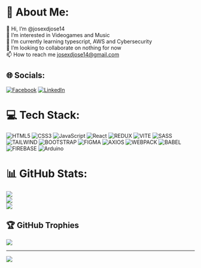 # 💫 About Me:
👋 Hi, I’m @josexdjose14<br>👀 I’m interested in Videogames and Music<br>🌱 I’m currently learning typescript, AWS and Cybersecurity<br>💞️ I’m looking to collaborate on nothing for now<br>📫 How to reach me josexdjose14@gmail.com


## 🌐 Socials:
[![Facebook](https://img.shields.io/badge/Facebook-%231877F2.svg?logo=Facebook&logoColor=white)](https://facebook.com/https://www.facebook.com/joseXDjose14/) [![LinkedIn](https://img.shields.io/badge/LinkedIn-%230077B5.svg?logo=linkedin&logoColor=white)](https://linkedin.com/in/https://co.linkedin.com/in/josexdjose14) 

# 💻 Tech Stack:
![HTML5](https://img.shields.io/badge/HTML5-E34F26?style=for-the-badge&logo=html5&logoColor=white)
![CSS3](https://img.shields.io/badge/css3-%231572B6.svg?style=for-the-badge&logo=css3&logoColor=white)
![JavaScript](https://img.shields.io/badge/javascript-%23323330.svg?style=for-the-badge&logo=javascript&logoColor=%23F7DF1E)
![React](https://img.shields.io/badge/react-%2320232a.svg?style=for-the-badge&logo=react&logoColor=%2361DAFB)
![REDUX](https://img.shields.io/badge/Redux-593D88?style=for-the-badge&logo=redux&logoColor=white)
![VITE](https://img.shields.io/badge/Vite-B73BFE?style=for-the-badge&logo=vite&logoColor=FFD62E)
![SASS](https://img.shields.io/badge/SASS-hotpink.svg?style=for-the-badge&logo=SASS&logoColor=white)
![TAILWIND](https://img.shields.io/badge/Tailwind_CSS-38B2AC?style=for-the-badge&logo=tailwind-css&logoColor=white)
![BOOTSTRAP](https://img.shields.io/badge/Bootstrap-563D7C?style=for-the-badge&logo=bootstrap&logoColor=white)
![FIGMA](https://img.shields.io/badge/Figma-F24E1E?style=for-the-badge&logo=figma&logoColor=white) 
![AXIOS](https://img.shields.io/badge/axios-671ddf?&style=for-the-badge&logo=axios&logoColor=white)
![WEBPACK](https://img.shields.io/badge/Webpack-8DD6F9?style=for-the-badge&logo=Webpack&logoColor=white)
![BABEL](https://img.shields.io/badge/Babel-F9DC3E?style=for-the-badge&logo=babel&logoColor=white)
![FIREBASE](https://img.shields.io/badge/firebase-ffca28?style=for-the-badge&logo=firebase&logoColor=black) 
![Arduino](https://img.shields.io/badge/-Arduino-00979D?style=for-the-badge&logo=Arduino&logoColor=white) 
# 📊 GitHub Stats:
![](https://github-readme-stats.vercel.app/api?username=josexdjose14&theme=blueberry&hide_border=false&include_all_commits=false&count_private=false)<br/>
![](https://github-readme-streak-stats.herokuapp.com/?user=josexdjose14&theme=blueberry&hide_border=false)<br/>
![](https://github-readme-stats.vercel.app/api/top-langs/?username=josexdjose14&theme=blueberry&hide_border=false&include_all_commits=false&count_private=false&layout=compact)

## 🏆 GitHub Trophies
![](https://github-profile-trophy.vercel.app/?username=josexdjose14&theme=radical&no-frame=false&no-bg=true&margin-w=4)

---
[![](https://visitcount.itsvg.in/api?id=josexdjose14&icon=0&color=6)](https://visitcount.itsvg.in)

<!-- Proudly created with GPRM ( https://gprm.itsvg.in ) -->

<!---
josexdjose14/josexdjose14 is a ✨ special ✨ repository because its `README.md` (this file) appears on your GitHub profile.
You can click the Preview link to take a look at your changes.
--->
